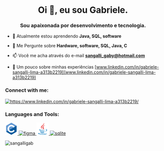 <h1 align="center">Oi 👋, eu sou Gabriele.</h1>
<h3 align="center">Sou apaixonada por desenvolvimento e tecnologia.</h3>

- 🌱 Atualmente estou aprendendo **Java, SQL, software**

- 💬 Me Pergunte sobre **Hardware, software, SQL, Java, C**

- 📫 Você me acha através do e-mail **sangalli_gaby@hotmail.com**

- 📄 Um pouco sobre minhas experiências [www.linkedin.com/in/gabriele-sangalli-lima-a313b2219](www.linkedin.com/in/gabriele-sangalli-lima-a313b2219)

<h3 align="left">Connect with me:</h3>
<p align="left">
<a href="https://linkedin.com/in/https://www.linkedin.com/in/gabriele-sangalli-lima-a313b2219/" target="blank"><img align="center" src="https://raw.githubusercontent.com/rahuldkjain/github-profile-readme-generator/master/src/images/icons/Social/linked-in-alt.svg" alt="https://www.linkedin.com/in/gabriele-sangalli-lima-a313b2219/" height="30" width="40" /></a>
</p>

<h3 align="left">Languages and Tools:</h3>
<p align="left"> <a href="https://www.cprogramming.com/" target="_blank" rel="noreferrer"> <img src="https://raw.githubusercontent.com/devicons/devicon/master/icons/c/c-original.svg" alt="c" width="40" height="40"/> </a> <a href="https://www.figma.com/" target="_blank" rel="noreferrer"> <img src="https://www.vectorlogo.zone/logos/figma/figma-icon.svg" alt="figma" width="40" height="40"/> </a> <a href="https://www.java.com" target="_blank" rel="noreferrer"> <img src="https://raw.githubusercontent.com/devicons/devicon/master/icons/java/java-original.svg" alt="java" width="40" height="40"/> </a> <a href="https://www.sqlite.org/" target="_blank" rel="noreferrer"> <img src="https://www.vectorlogo.zone/logos/sqlite/sqlite-icon.svg" alt="sqlite" width="40" height="40"/> </a> </p>

<p><img align="center" src="https://github-readme-stats.vercel.app/api/top-langs?username=sangalligab&show_icons=true&locale=en&layout=compact" alt="sangalligab" /></p>
